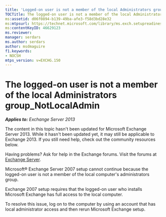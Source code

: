 ```yaml
---
title: 'Logged-on user is not a member of the local Administrators group'
TOCTitle: The logged-on user is not a member of the local Administrators group_NotLocalAdmin
ms:assetid: d06f0894-b139-49ba-afe3-f58d3bd28e32
ms:mtpsurl: https://technet.microsoft.com/library/ms.exch.setupreadiness.notlocaladmin(v=EXCHG.150)
ms:contentKeyID: 46629123
ms.reviewer: 
manager: serdars
ms.author: serdars
author: msdmaguire
f1.keywords:
- NOCSH
mtps_version: v=EXCHG.150
---
```


# The logged-on user is not a member of the local Administrators group\_NotLocalAdmin

_**Applies to:** Exchange Server 2013_

The content in this topic hasn't been updated for Microsoft Exchange Server 2013. While it hasn't been updated yet, it may still be applicable to Exchange 2013. If you still need help, check out the community resources below.

Having problems? Ask for help in the Exchange forums. Visit the forums at [Exchange Server](https://social.technet.microsoft.com/forums/office/home?category=exchangeserver).

Microsoft® Exchange Server 2007 setup cannot continue because the logged-on user is not a member of the local computer's administrators group.

Exchange 2007 setup requires that the logged-on user who installs Microsoft Exchange has full access to the local computer.

To resolve this issue, log on to the computer by using an account that has local administrator access and then rerun Microsoft Exchange setup.
